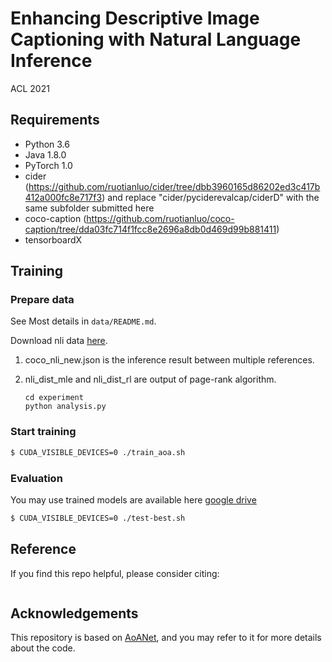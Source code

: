 # Enhancing Descriptive Image Captioning with Natural Language Inference

ACL 2021

## Requirements

- Python 3.6
- Java 1.8.0
- PyTorch 1.0
- cider (https://github.com/ruotianluo/cider/tree/dbb3960165d86202ed3c417b412a000fc8e717f3) and replace "cider/pyciderevalcap/ciderD"  with the same subfolder submitted here
- coco-caption (https://github.com/ruotianluo/coco-caption/tree/dda03fc714f1fcc8e2696a8db0d469d99b881411)
- tensorboardX


## Training 

### Prepare data

See Most details in `data/README.md`.

Download nli data [here](https://drive.google.com/drive/folders/1wD8ThjwQknvOiRlxRvcVXgflZ69CXnsW?usp=sharing). 

1. coco_nli_new.json is the inference result between multiple references.

2. nli_dist_mle and nli_dist_rl are output of page-rank algorithm.

   ```shell
   cd experiment
   python analysis.py
   ```

### Start training

```bash
$ CUDA_VISIBLE_DEVICES=0 ./train_aoa.sh
```


### Evaluation
You may use trained models are available here [google drive](https://drive.google.com/drive/folders/1lAvHI4Jek2Avbv2DLlPI0_btRQ62ZjZG?usp=sharing)

```bash
$ CUDA_VISIBLE_DEVICES=0 ./test-best.sh
```


## Reference

If you find this repo helpful, please consider citing:

```

```

## Acknowledgements

This repository is based on [AoANet](https://github.com/husthuaan/AoANet), and you may refer to it for more details about the code.
